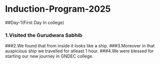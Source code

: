 # Induction-Program-2025
##Day-1(First Day In college)
### 1.Visited the Gurudwara Sabhib 
###2.We found that from inside it looks like a ship.
###3.Moreover in that auspicious ship we travelled for atleast 1 hour.
###4.We were blessed for starting our new journey in GNDEC college.
